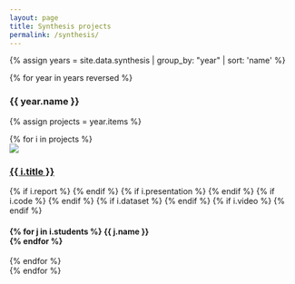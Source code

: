 ```yaml
---
layout: page
title: Synthesis projects
permalink: /synthesis/
---
```


{% assign years = site.data.synthesis | group_by: "year" | sort: 'name' %}

{% for year in years reversed %}
<h3> {{ year.name }} </h3>

{% assign projects = year.items %}
<div class="row">
{% for i in projects %}
	<div class="col-md-4 col-xs-6">
		<div class="thumbnail">
      <a href="{{ i.report }}"><img src="img/{{ i.img }}"/></a>
      <div class="caption">
        <h3><a href="{{ i.report }}">{{ i.title }}</a></h3>
        {% if i.report %}
          <small><a href="{{ i.report }}"><i class="fas fa-book" title="report"></i></a></small>
        {% endif %}
        {% if i.presentation %}
		      <small><a href="{{ i.presentation }}"><i class="fas fa-image" title="presentation"></i></a></small>
        {% endif %}
        {% if i.code %}
		      <small><a href="{{ i.code }}"><i class="fab fa-github" title="code"></i></a></small>
        {% endif %}
        {% if i.dataset %}
          <small><a href="{{ i.dataset }}"><i class="fas fa-database" title="datasest"></i></a></small>
        {% endif %}
        {% if i.video %}
          <small><a href="{{ i.video }}"><i class="fab fa-youtube" title="video"></i></a></small>
        {% endif %}
        <h4>
        {% for j in i.students %}
        {{ j.name }}<br />
        {% endfor %}
        </h4>
      </div>
    </div>
	</div>
{% endfor %}
</div>
{% endfor %}